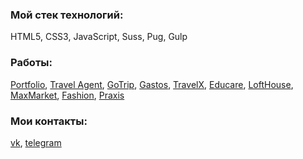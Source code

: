 ### Мой стек технологий:
HTML5, CSS3, JavaScript, Suss, Pug, Gulp  

### Работы:
[Portfolio](https://bgtvalex.github.io/html-to-react/), [Travel Agent](https://bgtvalex.github.io/travelAgent/), [GoTrip](https://bgtvalex.github.io/goTrip/), [Gastos](https://bgtvalex.github.io/gastos/), [TravelX](https://bgtvalex.github.io/Travel-X/), [Educare](https://bgtvalex.github.io/educare/), [LoftHouse](https://bgtvalex.github.io/loftHouse/), [MaxMarket](https://bgtvalex.github.io/MaxMarket/), [Fashion](https://bgtvalex.github.io/fashion-react/), [Praxis](https://bgtvalex.github.io/Praxis/)

### Мои контакты:
<a href="https://vk.com/bgtva" rel="nofollow" target="_blank">vk</a>, <a href="https://t.me/bgtva" rel="nofollow"  target="_blank" >telegram</a>
